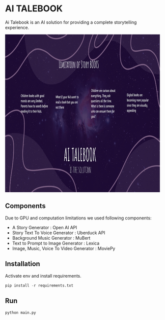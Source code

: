 # AI TALEBOOK

Ai Talebook is an AI solution for providing a complete storytelling experience.

<!-- ![](https://github.com/suyogster/assemblyAI-winter-hackathon-2022/blob/master/inputs/ai_talebook.jpg) -->
<img src="https://github.com/suyogster/assemblyAI-winter-hackathon-2022/blob/master/inputs/ai_talebook.jpg" width="812" height="512">


## Components
Due to GPU and computation limitations we used following components:
- A Story Generator : Open AI API
- Story Text To Voice Generator : Uberduck API
- Background Music Generator : MuBert
- Text to Prompt to Image Generator : Lexica
- Image, Music, Voice To Video Generator : MoviePy

## Installation

Activate env and install requirements.

```python
pip install -r requirements.txt

```

## Run

```python
python main.py
```

